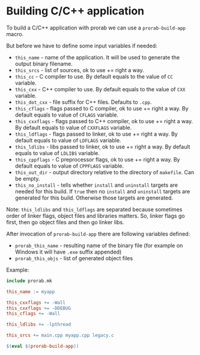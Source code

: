 # Building C/C++ application

To build a C/C++ application with prorab we can use a `prorab-build-app` macro.

But before we have to define some input variables if needed:
- `this_name` - name of the application. It will be used to generate the output binary filename.
- `this_srcs` - list of sources, ok to use += right a way.
- `this_cc` - C compiler to use. By default equals to the value of `CC` variable.
- `this_cxx` - C++ compiler to use. By default equals to the value of `CXX` variable.
- `this_dot_cxx` - file suffix for C++ files. Defaults to `.cpp`.
- `this_cflags` - flags passed to C compiler, ok to use += right a way. By default equals to value of `CFLAGS` variable.
- `this_cxxflags` - flags passed to C++ compiler, ok to use += right a way. By default equals to value of `CXXFLAGS` variable.
- `this_ldflags` - flags passed to linker, ok to use += right a way. By default equals to value of `LDFLAGS` variable.
- `this_ldlibs` - libs passed to linker, ok to use += right a way. By default equals to value of `LDLIBS` variable.
- `this_cppflags` - C preprocessor flags, ok to use += right a way. By default equals to value of `CPPFLAGS` variable.
- `this_out_dir` - output directory relative to the directory of `makefile`. Can be empty.
- `this_no_install` - tells whether `install` and `uninstall` targets are needed for this build. If `true` then no `install` and `uninstall` targets are generated for this build. Otherwise those targets are generated.

Note: `this_ldlibs` and `this_ldflags` are separated because sometimes order of linker flags, object files and libraries matters. So, linker flags go first, then go object files and then go linker libs.

After invocation of `prorab-build-app` there are following variables defined:
- `prorab_this_name` - resulting name of the binary file (for example on Windows it will have `.exe` suffix appended)
- `prorab_this_objs` - list of generated object files

Example:

```makefile
include prorab.mk

this_name := myapp

this_cxxflags += -Wall
this_cxxflags += -DDEBUG
this_cflags += -Wall

this_ldlibs += -lpthread

this_srcs += main.cpp myapp.cpp legacy.c

$(eval $(prorab-build-app))
```
